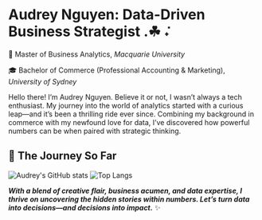 # Audrey Nguyen: Data-Driven Business Strategist .☘︎ ݁˖

🌱 Master of Business Analytics, *Macquarie University*

🎓 Bachelor of Commerce (Professional Accounting & Marketing), *University of Sydney*

Hello there! I’m Audrey Nguyen. Believe it or not, I wasn’t always a tech enthusiast. My journey into the world of analytics started with a curious leap—and it’s been a thrilling ride ever since. Combining my background in commerce with my newfound love for data, I’ve discovered how powerful numbers can be when paired with strategic thinking.

## 🚀 The Journey So Far
![Audrey's GitHub stats](https://github-readme-stats.vercel.app/api?username=audreyngnn&show_icons=true&theme=radical) 
![Top Langs](https://github-readme-stats.vercel.app/api/top-langs/?username=audreyngnn&layout=compact)

  
***With a blend of creative flair, business acumen, and data expertise, I thrive on uncovering the hidden stories within numbers. Let’s turn data into decisions—and decisions into impact.*** ✨

